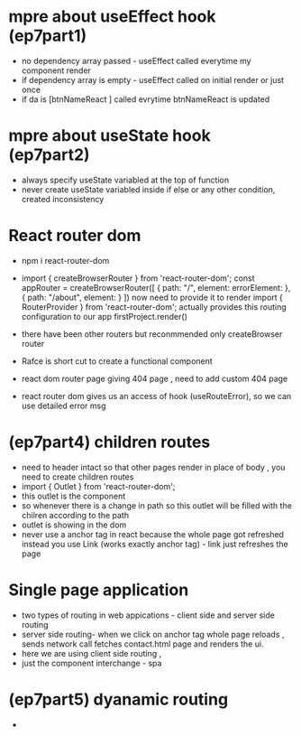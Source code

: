# mpre about useEffect hook (ep7part1)
- no dependency array passed - useEffect called everytime my component render
- if dependency array is empty - useEffect called on initial render or just once
- if da is [btnNameReact ] called evrytime btnNameReact is updated

# mpre about useState hook (ep7part2)
- always specify useState variabled at the top of function
- never create useState variabled inside if else or any other condition, created inconsistency


# React router dom
- npm i react-router-dom
- import { createBrowserRouter } from 'react-router-dom';
const appRouter = createBrowserRouter([
    {
        path: "/",
        element: <AppLayout />
        errorElement: <Error />
    },
    {
        path: "/about",
        element: <About />
    }
])
now need to provide it to render
import { RouterProvider } from 'react-router-dom';
actually provides this routing configuration to our app
firstProject.render(<RouterProvider router={appRouter} />)

- there have been other routers but reconmmended only createBrowser router
- Rafce is short cut to create a functional component
- react dom router page giving 404 page , need to add custom 404 page
- react router dom gives us an access of hook (useRouteError), so we can use detailed error msg 

# (ep7part4) children routes
- need to header intact so that other pages render in place of body , you need to create children routes
- import { Outlet } from 'react-router-dom';
- this outlet is the component
- so whenever there is a change in path so this outlet will be filled with the chilren according to the path
- outlet is showing in the dom
- never use a anchor tag in react because the whole page got refreshed instead you use Link (works exactly anchor tag) - link just refreshes the page

# Single page application
- two types of routing in web appications - client side and server side routing
- server side routing- when we click on anchor tag whole page reloads , sends network call fetches contact.html page and renders the ui.
- here we are using client side routing , 
- just the component interchange - spa

# (ep7part5) dyanamic routing
- 